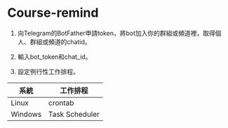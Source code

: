# Course-remind

1. 向Telegram的BotFather申請token，將bot加入你的群組或頻道裡，取得個人、群組或頻道的chatid。

2. 輸入bot_token和chat_id。

3. 設定例行性工作排程。

 | 系統 | 工作排程 |
 | --- | --- |
 | Linux | crontab |
 | Windows | Task Scheduler |
